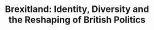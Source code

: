 ---
isPublic: true
external: https://www.cambridge.org/core/books/brexitland/667A60CB4C315A755792074E79B20FBA
title: "Brexitland: Identity, Diversity and the Reshaping of British Politics"
---